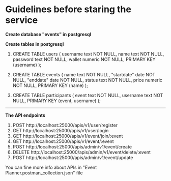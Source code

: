 # Guidelines before staring the service
**Create database "events" in postgresql**

**Create tables in postgresql**

1. CREATE TABLE users
    (
        username text NOT NULL,
        name text NOT NULL,
        password text NOT NULL,
        wallet numeric NOT NULL,
        PRIMARY KEY (username)
    );

2. CREATE TABLE events
    (
        name text NOT NULL,
        "startdate" date NOT NULL,
        "enddate" date NOT NULL,
        status text NOT NULL,
        price numeric NOT NULL,
        PRIMARY KEY (name)
    );

3. CREATE TABLE participants
    (
        event text NOT NULL,
        username text NOT NULL,
        PRIMARY KEY (event, username)
    );

---

**The API endpoints**

1. POST http://localhost:25000/apis/v1/user/register
2. GET http://localhost:25000/apis/v1/user/login
3. GET http://localhost:25000/apis/v1/event/join/:event
4. GET http://localhost:25000/apis/v1/event/:event
5. POST http://localhost:25000/apis/admin/v1/event/create
6. DELETE http://localhost:25000/apis/admin/v1/event/delete/:event
7. POST http://localhost:25000/apis/admin/v1/event/update

You can fine more info about APIs in "Event Planner.postman_collection.json" file